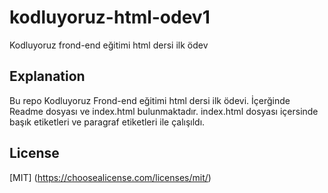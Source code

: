 # kodluyoruz-html-odev1
Kodluyoruz frond-end eğitimi html dersi ilk ödev
## Explanation
Bu repo Kodluyoruz Frond-end eğitimi html dersi ilk ödevi. İçerğinde Readme dosyası ve index.html bulunmaktadır. index.html dosyası içersinde başık etiketleri ve paragraf etiketleri ile çalışıldı.
## License
[MIT] (https://choosealicense.com/licenses/mit/)

